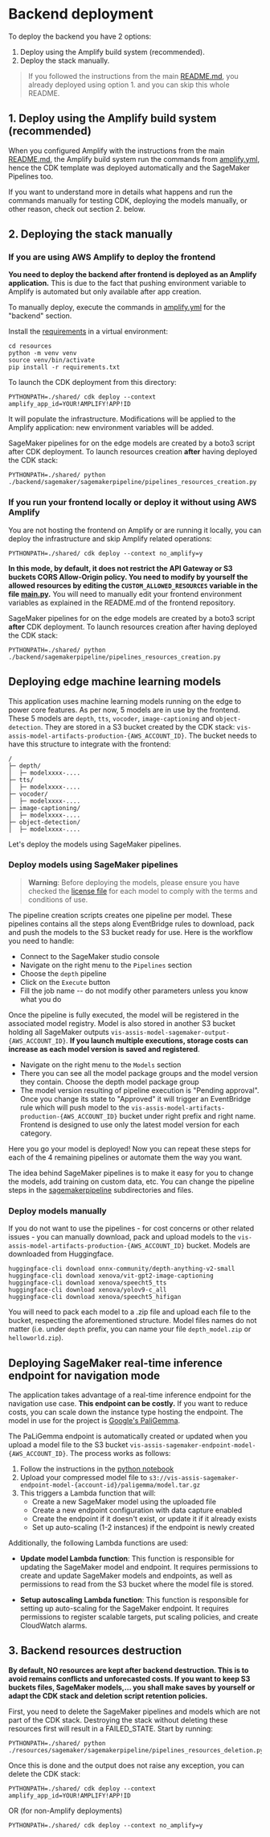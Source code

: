 # Backend deployment 

To deploy the backend you have 2 options: 

1. Deploy using the Amplify build system (recommended).
2. Deploy the stack manually.

> If you followed the instructions from the main [README.md](../README.md), you already deployed using option 1. and you can skip this whole README.

## 1. Deploy using the Amplify build system (recommended)

When you configured Amplify with the instructions from the main [README.md](../README.md), the Amplify build system run the commands from [amplify.yml](../amplify.yml), hence the CDK template was deployed automatically and the SageMaker Pipelines too. 

If you want to understand more in details what happens and run the commands manually for testing CDK, deploying the models manually, or other reason, check out section 2. below.

## 2. Deploying the stack manually

### If you are using AWS Amplify to deploy the frontend

**You need to deploy the backend after frontend is deployed as an Amplify application.** This is due to the fact that pushing environment variable to Amplify is automated but only available after app creation.

To manually deploy, execute the commands in [amplify.yml](../amplify.yml) for the "backend" section.

Install the [requirements](./requirements.txt) in a virtual environment:

```
cd resources
python -m venv venv
source venv/bin/activate
pip install -r requirements.txt
```

To launch the CDK deployment from this directory:
```
PYTHONPATH=./shared/ cdk deploy --context amplify_app_id=YOUR!AMPLIFY!APP!ID
```

It will populate the infrastructure. Modifications will be applied to the Amplify application: new environment variables will be added. 

SageMaker pipelines for on the edge models are created by a boto3 script after CDK deployment. 
To launch resources creation **after** having deployed the CDK stack:
```
PYTHONPATH=./shared/ python ./backend/sagemaker/sagemakerpipeline/pipelines_resources_creation.py
```

### If you run your frontend locally or deploy it without using AWS Amplify

You are not hosting the frontend on Amplify or are running it locally, you can deploy the infrastructure and skip Amplify related operations:
```
PYTHONPATH=./shared/ cdk deploy --context no_amplify=y
```

**In this mode, by default, it does not restrict the API Gateway or S3 buckets CORS Allow-Origin policy. You need to modify by yourself the allowed resources by editing the `CUSTOM_ALLOWED_RESOURCES` variable in the file [main.py](./backend/main.py).**
You will need to manually edit your frontend environment variables as explained in the README.md of the frontend repository. 

SageMaker pipelines for on the edge models are created by a boto3 script **after** CDK deployment. 
To launch resources creation after having deployed the CDK stack:
```
PYTHONPATH=./shared/ python ./backend/sagemakerpipeline/pipelines_resources_creation.py
```

## Deploying edge machine learning models 

This application uses machine learning models running on the edge to power core features. As per now, 5 models are in use by the frontend. These 5 models are `depth`, `tts`, `vocoder`, `image-captioning` and `object-detection`. They are stored in a S3 bucket created by the CDK stack: `vis-assis-model-artifacts-production-{AWS_ACCOUNT_ID}`. The bucket needs to have this structure to integrate with the frontend: 

```
/
├─ depth/
│  ├─ modelxxxx-....
├─ tts/
│  ├─ modelxxxx-....
├─ vocoder/
│  ├─ modelxxxx-....
├─ image-captioning/
│  ├─ modelxxxx-....
├─ object-detection/
│  ├─ modelxxxx-....
```

Let's deploy the models using SageMaker pipelines.

### Deploy models using SageMaker pipelines

> **Warning**: Before deploying the models, please ensure you have checked the [license file](../MODELS.md) for each model to comply with the terms and conditions of use.

The pipeline creation scripts creates one pipeline per model. These pipelines contains all the steps along EventBridge rules to download, pack and push the models to the S3 bucket ready for use. Here is the workflow you need to handle: 
- Connect to the SageMaker studio console
- Navigate on the right menu to the `Pipelines` section
- Choose the `depth` pipeline
- Click on the `Execute` button
- Fill the job name -- do not modify other parameters unless you know what you do

Once the pipeline is fully executed, the model will be registered in the associated model registry. Model is also stored in another S3 bucket holding all SageMaker outputs `vis-assis-model-sagemaker-output-{AWS_ACCOUNT_ID}`. **If you launch multiple executions, storage costs can increase as each model version is saved and registered**.  
- Navigate on the right menu to the `Models` section 
- There you can see all the model package groups and the model version they contain. Choose the depth model package group
- The model version resulting of pipeline execution is "Pending approval". Once you change its state to "Approved" it will trigger an EventBridge rule which will push model to the `vis-assis-model-artifacts-production-{AWS_ACCOUNT_ID}` bucket under right prefix and right name. Frontend is designed to use only the latest model version for each category. 

Here you go your model is deployed! Now you can repeat these steps for each of the 4 remaining pipelines or automate them the way you want. 

The idea behind SageMaker pipelines is to make it easy for you to change the models, add training on custom data, etc. You can change the pipeline steps in the [sagemakerpipeline](./backend/sagemaker/sagemakerpipeline/) subdirectories and files. 

### Deploy models manually

If you do not want to use the pipelines - for cost concerns or other related issues - you can manually download, pack and upload models to the `vis-assis-model-artifacts-production-{AWS_ACCOUNT_ID}` bucket. Models are downloaded from Huggingface. 

```
huggingface-cli download onnx-community/depth-anything-v2-small 
huggingface-cli download xenova/vit-gpt2-image-captioning 
huggingface-cli download xenova/speecht5_tts 
huggingface-cli download xenova/yolov9-c_all 
huggingface-cli download xenova/speecht5_hifigan 
```

You will need to pack each model to a .zip file and upload each file to the bucket, respecting the aforementioned structure. Model files names do not matter (i.e. under `depth` prefix, you can name your file `depth_model.zip` or `helloworld.zip`). 

## Deploying SageMaker real-time inference endpoint for navigation mode 

The application takes advantage of a real-time inference endpoint for the navigation use case. **This endpoint can be costly.** If you want to reduce costs, you can scale down the instance type hosting the endpoint. 
The model in use for the project is [Google's PaliGemma](https://ai.google.dev/gemma/docs/paligemma). 

The PaLiGemma endpoint is automatically created or updated when you upload a model file to the S3 bucket `vis-assis-sagemaker-endpoint-model-{AWS_ACCOUNT_ID}`. The process works as follows:

1. Follow the instructions in the [python notebook](./backend/sagemaker/sagemakerendpoint/prepare_model/prepare_paligemma.ipynb) 
2. Upload your compressed model file to `s3://vis-assis-sagemaker-endpoint-model-{account-id}/paligemma/model.tar.gz`
3. This triggers a Lambda function that will:
    - Create a new SageMaker model using the uploaded file
    - Create a new endpoint configuration with data capture enabled
    - Create the endpoint if it doesn't exist, or update it if it already exists
    - Set up auto-scaling (1-2 instances) if the endpoint is newly created

Additionally, the following Lambda functions are used:

- **Update model Lambda function**: This function is responsible for updating the SageMaker model and endpoint. It requires permissions to create and update SageMaker models and endpoints, as well as permissions to read from the S3 bucket where the model file is stored.

- **Setup autoscaling Lambda function**: This function is responsible for setting up auto-scaling for the SageMaker endpoint. It requires permissions to register scalable targets, put scaling policies, and create CloudWatch alarms.

## 3. Backend resources destruction

**By default, NO resources are kept after backend destruction. This is to avoid remains conflicts and unforecasted costs. If you want to keep S3 buckets files, SageMaker models,... you shall make saves by yourself or adapt the CDK stack and deletion script retention policies.**

First, you need to delete the SageMaker pipelines and models which are not part of the CDK stack. Destroying the stack without deleting these resources first will result in a FAILED_STATE.
Start by running: 

```
PYTHONPATH=./shared/ python ./resources/sagemaker/sagemakerpipeline/pipelines_resources_deletion.py
```

Once this is done and the output does not raise any exception, you can delete the CDK stack:

```
PYTHONPATH=./shared/ cdk deploy --context amplify_app_id=YOUR!AMPLIFY!APP!ID
```

OR (for non-Amplify deployments)
```
PYTHONPATH=./shared/ cdk deploy --context no_amplify=y
```